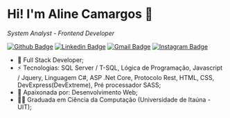 <h1>Hi! I'm Aline Camargos 👋</h1>


<p><i>System Analyst - Frontend Developer</i></p>

[![Github Badge](https://img.shields.io/badge/-Github-000?style=flat-square&logo=Github&logoColor=white&link=https://github.com/alinecamardev)](https://github.com/alinecamardev)
[![Linkedin Badge](https://img.shields.io/badge/-LinkedIn-blue?style=flat-square&logo=Linkedin&logoColor=white&link=https://www.linkedin.com/in/alinecamardev/)](https://www.linkedin.com/in/alinecamargospinto/)
[![Gmail Badge](https://img.shields.io/badge/-Gmail-c14438?style=flat-square&logo=Gmail&logoColor=white&link=mailto:aline.d3v@gmail.com)](mailto:aline.d3v@gmail.com)
[![Instagram Badge](https://img.shields.io/badge/-Instagram-C13584?style=flat-square&labelColor=C13584&logo=instagram&logoColor=white&link=https://www.instagram.com/alinecamar/)](https://www.instagram.com/alinecamar/)

<!--[![Top Langs](https://github-readme-stats.vercel.app/api/top-langs/?username=alinecamardev&layout=compact)](https://github.com/anuraghazra/github-readme-stats)-->

- 🔭 Full Stack Developer;
- ⚡ Tecnologias: SQL Server / T-SQL, Lógica de Programação, Javascript / Jquery, Linguagem C#, ASP .Net Core, Protocolo Rest, HTML, CSS, DevExpress(DevExtreme), Pré processador SASS;
- 🖤 Apaixonada por: Desenvolvimento Web;
- 👩‍🎓 Graduada em Ciência da Computação (Universidade de Itaúna - UIT);

<!--
<p align="center">
 <img align="center" alt="visitors" src="https://visitor-badge.glitch.me/badge?page_id=alinecamardev.alinecamardev" />
</p>
-->
<!--
**alinecamardev/alinecamardev** is a ✨ _special_ ✨ repository because its `README.md` (this file) appears on your GitHub profile.

Here are some ideas to get you started:

- 🔭 I’m currently working on ...
- 🌱 I’m currently learning ...
- 👯 I’m looking to collaborate on ...
- 🤔 I’m looking for help with ...
- 💬 Ask me about ...
- 📫 How to reach me: ...
- 😄 Pronouns: ...
- ⚡ Fun fact: ...
-->
